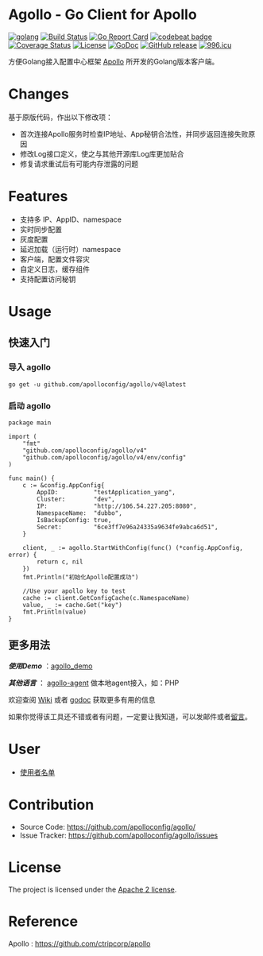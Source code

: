 Agollo - Go Client for Apollo
================

[![golang](https://img.shields.io/badge/Language-Go-green.svg?style=flat)](https://golang.org)
[![Build Status](https://github.com/apolloconfig/agollo/actions/workflows/go.yml/badge.svg)](https://github.com/apolloconfig/agollo/actions/workflows/go.yml)
[![Go Report Card](https://goreportcard.com/badge/github.com/apolloconfig/agollo)](https://goreportcard.com/report/github.com/apolloconfig/agollo)
[![codebeat badge](https://codebeat.co/badges/bc2009d6-84f1-4f11-803e-fc571a12a1c0)](https://codebeat.co/projects/github-com-apolloconfig-agollo-master)
[![Coverage Status](https://coveralls.io/repos/github/apolloconfig/agollo/badge.svg?branch=master)](https://coveralls.io/github/apolloconfig/agollo?branch=master)
[![License](https://img.shields.io/badge/License-Apache%202.0-blue.svg)](https://opensource.org/licenses/Apache-2.0)
[![GoDoc](http://godoc.org/github.com/apolloconfig/agollo?status.svg)](http://godoc.org/github.com/apolloconfig/agollo)
[![GitHub release](https://img.shields.io/github/release/apolloconfig/agollo.svg)](https://github.com/apolloconfig/apolloconfig/releases)
[![996.icu](https://img.shields.io/badge/link-996.icu-red.svg)](https://996.icu)

方便Golang接入配置中心框架 [Apollo](https://github.com/ctripcorp/apollo) 所开发的Golang版本客户端。

# Changes

基于原版代码，作出以下修改项： 

* 首次连接Apollo服务时检查IP地址、App秘钥合法性，并同步返回连接失败原因
* 修改Log接口定义，使之与其他开源库Log库更加贴合
* 修复请求重试后有可能内存泄露的问题

# Features

* 支持多 IP、AppID、namespace
* 实时同步配置
* 灰度配置
* 延迟加载（运行时）namespace
* 客户端，配置文件容灾
* 自定义日志，缓存组件
* 支持配置访问秘钥

# Usage

## 快速入门

### 导入 agollo

```
go get -u github.com/apolloconfig/agollo/v4@latest
```

### 启动 agollo

```
package main

import (
	"fmt"
	"github.com/apolloconfig/agollo/v4"
	"github.com/apolloconfig/agollo/v4/env/config"
)

func main() {
	c := &config.AppConfig{
		AppID:          "testApplication_yang",
		Cluster:        "dev",
		IP:             "http://106.54.227.205:8080",
		NamespaceName:  "dubbo",
		IsBackupConfig: true,
		Secret:         "6ce3ff7e96a24335a9634fe9abca6d51",
	}

	client, _ := agollo.StartWithConfig(func() (*config.AppConfig, error) {
		return c, nil
	})
	fmt.Println("初始化Apollo配置成功")

	//Use your apollo key to test
	cache := client.GetConfigCache(c.NamespaceName)
	value, _ := cache.Get("key")
	fmt.Println(value)
}
```

## 更多用法

***使用Demo*** ：[agollo_demo](https://github.com/zouyx/agollo_demo)

***其他语言*** ： [agollo-agent](https://github.com/zouyx/agollo-agent.git) 做本地agent接入，如：PHP

欢迎查阅 [Wiki](https://github.com/apolloconfig/agollo/wiki) 或者 [godoc](http://godoc.org/github.com/zouyx/agollo) 获取更多有用的信息

如果你觉得该工具还不错或者有问题，一定要让我知道，可以发邮件或者[留言](https://github.com/apolloconfig/agollo/issues)。

# User

* [使用者名单](https://github.com/apolloconfig/agollo/issues/20)

# Contribution

* Source Code: https://github.com/apolloconfig/agollo/
* Issue Tracker: https://github.com/apolloconfig/agollo/issues

# License

The project is licensed under the [Apache 2 license](https://github.com/apolloconfig/agollo/blob/master/LICENSE).

# Reference

Apollo : https://github.com/ctripcorp/apollo
